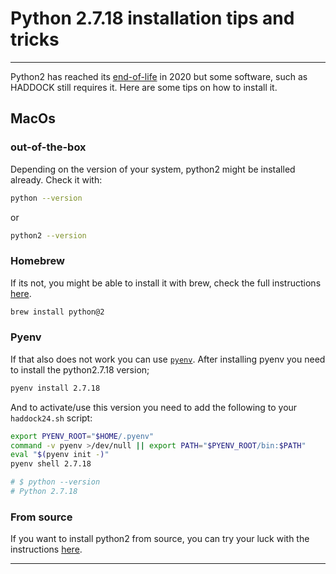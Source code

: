 # Python 2.7.18 installation tips and tricks

---

Python2 has reached its [end-of-life](https://www.python.org/doc/sunset-python-2/)
in 2020 but some software, such as HADDOCK still requires it. Here are some
tips on how to install it.

## MacOs

### out-of-the-box

Depending on the version of your system, python2 might be installed already.
Check it with:

```bash
python --version
```

or

```bash
python2 --version
```

### Homebrew

If its not, you might be able to install it with brew, check the full
instructions [here](https://docs.python-guide.org/starting/install/osx/).

```bash
brew install python@2
```

### Pyenv

If that also does not work you can use [`pyenv`](https://github.com/pyenv/pyenv).
After installing pyenv you need to install the python2.7.18 version;

```bash
pyenv install 2.7.18
```

And to activate/use this version you need to add the following to your
`haddock24.sh` script:

```bash
export PYENV_ROOT="$HOME/.pyenv"
command -v pyenv >/dev/null || export PATH="$PYENV_ROOT/bin:$PATH"
eval "$(pyenv init -)"
pyenv shell 2.7.18

# $ python --version
# Python 2.7.18
```

### From source

If you want to install python2 from source, you can try your luck with
the instructions [here](https://www.python.org/downloads/release/python-2718/).

---
